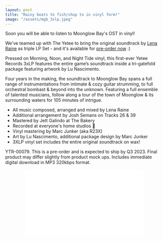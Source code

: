 ```yaml
---
layout: post
title: "Rainy beats to fish/shop to in vinyl form!"
image: "/assets/mgb_3xlp.jpeg"
---
```

Soon you will be able to listen to Moonglow Bay's OST in vinyl!

We've teamed up with The Yetee to bring the original soundtrack by <a href="http://lena.fyi/">Lena Raine</a> as triple LP Set - and it's available for <a class="postA" href="https://theyetee.com/products/moonglow-bay-original-soundtrack">pre-order now</a> :)  

Pressed on Morning, Noon, and Night Tide vinyl, this first-ever Yetee Records 3xLP features the entire game’s soundtrack inside a tri-gatefold package featuring artwork by Lu Nascimento.  

Four years in the making, the soundtrack to Moonglow Bay spans a full range of instrumentations from intimate & cozy guitar strumming, to full orchestral bombast & beyond into the unknown. Featuring a full ensemble of talented musicians, follow along a tour of the town of Moonglow & its surrounding waters for 105 minutes of intrigue.  

- All music composed, arranged and mixed by Lena Raine
- Additional arrangement by Josh Semans on Tracks 26 & 39
- Mastered by Jett Galindo at The Bakery
- Recorded at everyone's home studios 🤍
- Vinyl mastering by Marc Junker (aka R23X)
- Art by Lu Nascimento, additional package design by Marc Junker
- 3XLP vinyl set includes the entire original soundtrack on wax!  


YTR-00079. This is a pre-order and is expected to ship by Q3 2023. Final product may differ slightly from product mock ups. Includes immediate digital download in MP3 320kbps format.  


<div class="vcontainer" style="position: relative; width: 100%; overflow: hidden; padding-top: 56.25%; margin-bottom:-5rem;margin-top:1rem;"><iframe style="position: absolute;top: 0;left: 0;bottom: 0;right: 0;width: 75%;height: 75%;border: none;left: 50%;
transform: translateX(-50%);" src="{{- base.url -}}/assets/mgb_3xlp.mp4" frameborder="0" allowfullscreen></iframe></div>